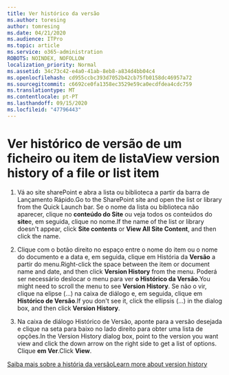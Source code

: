```yaml
---
title: Ver histórico da versão
ms.author: toresing
author: tomresing
ms.date: 04/21/2020
ms.audience: ITPro
ms.topic: article
ms.service: o365-administration
ROBOTS: NOINDEX, NOFOLLOW
localization_priority: Normal
ms.assetid: 34c73c42-e4a0-41ab-8eb8-a834d4bb04c4
ms.openlocfilehash: cd955ccbc393d7052b42cb75fb0158dc46957a72
ms.sourcegitcommit: c6692ce0fa1358ec3529e59ca0ecdfdea4cdc759
ms.translationtype: MT
ms.contentlocale: pt-PT
ms.lasthandoff: 09/15/2020
ms.locfileid: "47796443"
---
```

# <a name="view-version-history-of-a-file-or-list-item"></a><span data-ttu-id="bf687-102">Ver histórico de versão de um ficheiro ou item de lista</span><span class="sxs-lookup"><span data-stu-id="bf687-102">View version history of a file or list item</span></span>

1. <span data-ttu-id="bf687-103">Vá ao site sharePoint e abra a lista ou biblioteca a partir da barra de Lançamento Rápido.</span><span class="sxs-lookup"><span data-stu-id="bf687-103">Go to the SharePoint site and open the list or library from the Quick Launch bar.</span></span> <span data-ttu-id="bf687-104">Se o nome da lista ou biblioteca não aparecer, clique no **conteúdo do Site** ou veja todos os conteúdos do **site**e, em seguida, clique no nome.</span><span class="sxs-lookup"><span data-stu-id="bf687-104">If the name of the list or library doesn't appear, click **Site contents** or **View All Site Content**, and then click the name.</span></span>
    
2. <span data-ttu-id="bf687-105">Clique com o botão direito no espaço entre o nome do item ou o nome do documento e a data e, em seguida, clique em História da **Versão** a partir do menu.</span><span class="sxs-lookup"><span data-stu-id="bf687-105">Right-click the space between the item or document name and date, and then click **Version History** from the menu.</span></span> <span data-ttu-id="bf687-106">Poderá ser necessário deslocar o menu para ver **o Histórico da Versão**.</span><span class="sxs-lookup"><span data-stu-id="bf687-106">You might need to scroll the menu to see **Version History**.</span></span> <span data-ttu-id="bf687-107">Se não o vir, clique na elipse (...) na caixa de diálogo e, em seguida, clique em **Histórico de Versão**.</span><span class="sxs-lookup"><span data-stu-id="bf687-107">If you don't see it, click the ellipsis (...) in the dialog box, and then click **Version History**.</span></span>
    
3. <span data-ttu-id="bf687-108">Na caixa de diálogo Histórico de Versão, aponte para a versão desejada e clique na seta para baixo no lado direito para obter uma lista de opções.</span><span class="sxs-lookup"><span data-stu-id="bf687-108">In the Version History dialog box, point to the version you want view and click the down arrow on the right side to get a list of options.</span></span> <span data-ttu-id="bf687-109">Clique **em Ver**.</span><span class="sxs-lookup"><span data-stu-id="bf687-109">Click **View**.</span></span>
    
[<span data-ttu-id="bf687-110">Saiba mais sobre a história da versão</span><span class="sxs-lookup"><span data-stu-id="bf687-110">Learn more about version history</span></span>](https://go.microsoft.com/fwlink/?linkid=875709)
  

